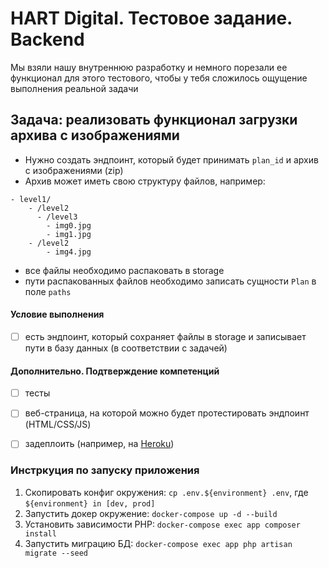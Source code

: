 # HART Digital. Тестовое задание. Backend

Мы взяли нашу внутреннюю разработку и немного порезали ее функционал для этого тестового, чтобы у тебя сложилось
ощущение выполнения реальной задачи

## Задача: реализовать функционал загрузки архива с изображениями

- Нужно создать эндпоинт, который будет принимать `plan_id` и архив с изображениями (zip) 
- Архив может иметь свою структуру файлов, например:
```
- level1/
    - /level2
      - /level3
        - img0.jpg
        - img1.jpg
    - /level2
        - img4.jpg
```
- все файлы необходимо распаковать в storage 
- пути распакованных файлов необходимо записать сущности `Plan` в поле `paths`

#### Условие выполнения
- [ ] есть эндпоинт, который сохраняет файлы в storage и записывает пути в базу данных (в соответствии с задачей)

#### Дополнительно. Подтверждение компетенций
- [ ] тесты 
- [ ] веб-страница, на которой можно будет протестировать эндпоинт (HTML/CSS/JS)
- [ ] задеплоить (например, на [Heroku](https://www.heroku.com/))


### Инстркуция по запуску приложения
1. Скопировать конфиг окружения: `cp .env.${environment} .env`, где `${environment} in [dev, prod]`
2. Запустить докер окружение: `docker-compose up -d --build`
3. Установить зависимости PHP: `docker-compose exec app composer install`
4. Запустить миграцию БД: `docker-compose exec app php artisan migrate --seed`

